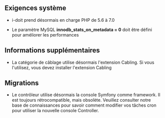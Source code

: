 Exigences système
-------------------

*   i-doit prend désormais en charge PHP de 5.6 à 7.0
    
*   Le paramètre MySQL **innodb_stats_on_metadata = 0** doit être défini pour améliorer les performances
    

Informations supplémentaires
----------------------

*   La catégorie de câblage utilise désormais l'extension Cabling. Si vous l'utilisez, vous devez installer l'extension Cabling
    

Migrations
----------

*   Le contrôleur utilise désormais la console Symfony comme framework. Il est toujours rétrocompatible, mais obsolète. Veuillez consulter notre base de connaissances pour savoir comment modifier vos tâches cron pour utiliser la nouvelle console Controller.
